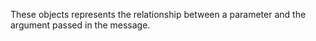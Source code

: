 These objects represents the relationship between a parameter and the argument passed in the message.